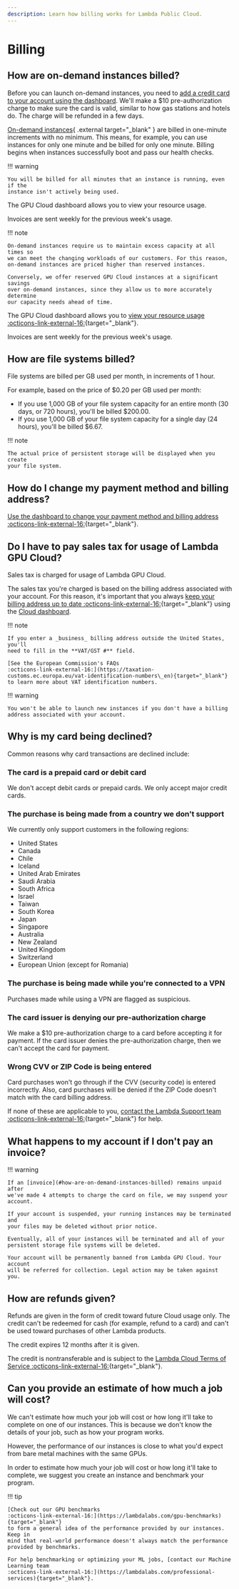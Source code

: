 ```yaml
---
description: Learn how billing works for Lambda Public Cloud.
---
```


# Billing

## How are on-demand instances billed?

Before you can launch on-demand instances, you need to [add a credit card to
your account using the dashboard](#). We'll make a $10 pre-authorization charge
to make sure the card is valid, similar to how gas stations and hotels do. The
charge will be refunded in a few days.

[On-demand instances](https://lambdalabs.com/service/gpu-cloud){ .external target="_blank" }
are billed in one-minute increments with no minimum. This means, for example,
you can use instances for only one minute and be billed for only one minute.
Billing begins when instances successfully boot and pass our health checks.

!!! warning

    You will be billed for all minutes that an instance is running, even if the
    instance isn't actively being used.

The GPU Cloud dashboard allows you to view your resource usage.

Invoices are sent weekly for the previous week's usage.

!!! note

    On-demand instances require us to maintain excess capacity at all times so
    we can meet the changing workloads of our customers. For this reason,
    on-demand instances are priced higher than reserved instances.

    Conversely, we offer reserved GPU Cloud instances at a significant savings
    over on-demand instances, since they allow us to more accurately determine
    our capacity needs ahead of time.

The GPU Cloud dashboard allows you to [view your resource usage
:octicons-link-external-16:](https://cloud.lambdalabs.com/usage){target="_blank"}.

Invoices are sent weekly for the previous week's usage.

## How are file systems billed?

File systems are billed per GB used per month, in increments of 1 hour.

For example, based on the price of $0.20 per GB used per month:

* If you use 1,000 GB of your file system capacity for an entire month (30 days,
  or 720 hours), you'll be billed $200.00.
* If you use 1,000 GB of your file system capacity for a single day (24 hours),
  you'll be billed $6.67.

!!! note

    The actual price of persistent storage will be displayed when you create
    your file system.

## How do I change my payment method and billing address?

[Use the dashboard to change your payment method and billing address
:octicons-link-external-16:](https://cloud.lambdalabs.com/settings/billing){target="_blank"}.

## Do I have to pay sales tax for usage of Lambda GPU Cloud?

Sales tax is charged for usage of Lambda GPU Cloud.

The sales tax you're charged is based on the billing address associated with
your account. For this reason, it's important that you always [keep your billing
address up to date
:octicons-link-external-16:](https://cloud.lambdalabs.com/settings){target="_blank"}
using the [Cloud dashboard](#).

!!! note

    If you enter a _business_ billing address outside the United States, you'll
    need to fill in the **VAT/GST #** field.

    [See the European Commission's FAQs
    :octicons-link-external-16:](https://taxation-customs.ec.europa.eu/vat-identification-numbers\_en){target="_blank"}
    to learn more about VAT identification numbers.

!!! warning

    You won't be able to launch new instances if you don't have a billing
    address associated with your account.

## Why is my card being declined?

Common reasons why card transactions are declined include:

### The card is a prepaid card or debit card

We don't accept debit cards or prepaid cards. We only accept major credit cards.

### The purchase is being made from a country we don't support

We currently only support customers in the following regions:

* United States
* Canada
* Chile
* Iceland
* United Arab Emirates
* Saudi Arabia
* South Africa
* Israel
* Taiwan
* South Korea
* Japan
* Singapore
* Australia
* New Zealand
* United Kingdom
* Switzerland
* European Union (except for Romania)

### The purchase is being made while you're connected to a VPN

Purchases made while using a VPN are flagged as suspicious.

### The card issuer is denying our pre-authorization charge

We make a $10 pre-authorization charge to a card before accepting it for
payment. If the card issuer denies the pre-authorization charge, then we can't
accept the card for payment.

### Wrong CVV or ZIP Code is being entered

Card purchases won't go through if the CVV (security code) is entered
incorrectly. Also, card purchases will be denied if the ZIP Code doesn't match
with the card billing address.

If none of these are applicable to you, [contact the Lambda Support team
:octicons-link-external-16:](https://support.lambdalabs.com/hc/en-us/requests/new){target="_blank"}
for help.

## What happens to my account if I don't pay an invoice?

!!! warning

    If an [invoice](#how-are-on-demand-instances-billed) remains unpaid after
    we've made 4 attempts to charge the card on file, we may suspend your
    account.

    If your account is suspended, your running instances may be terminated and
    your files may be deleted without prior notice.

    Eventually, all of your instances will be terminated and all of your
    persistent storage file systems will be deleted.

    Your account will be permanently banned from Lambda GPU Cloud. Your account
    will be referred for collection. Legal action may be taken against you.

## How are refunds given?

Refunds are given in the form of credit toward future Cloud usage only. The
credit can't be redeemed for cash (for example, refund to a card) and can't be
used toward purchases of other Lambda products.

The credit expires 12 months after it is given.

The credit is nontransferable and is subject to the [Lambda Cloud Terms of
Service
:octicons-link-external-16:](https://lambdalabs.com/legal/terms-of-service#cloud-terms-of-service){target="_blank"}.

## Can you provide an estimate of how much a job will cost?

We can't estimate how much your job will cost or how long it'll take to complete
on one of our instances. This is because we don't know the details of your job,
such as how your program works.

However, the performance of our instances is close to what you'd expect from
bare metal machines with the same GPUs.

In order to estimate how much your job will cost or how long it'll take to
complete, we suggest you create an instance and benchmark your program.

!!! tip

    [Check out our GPU benchmarks
    :octicons-link-external-16:](https://lambdalabs.com/gpu-benchmarks){target="_blank"}
    to form a general idea of the performance provided by our instances. Keep in
    mind that real-world performance doesn't always match the performance
    provided by benchmarks.

    For help benchmarking or optimizing your ML jobs, [contact our Machine
    Learning team
    :octicons-link-external-16:](https://lambdalabs.com/professional-services){target="_blank"}.
